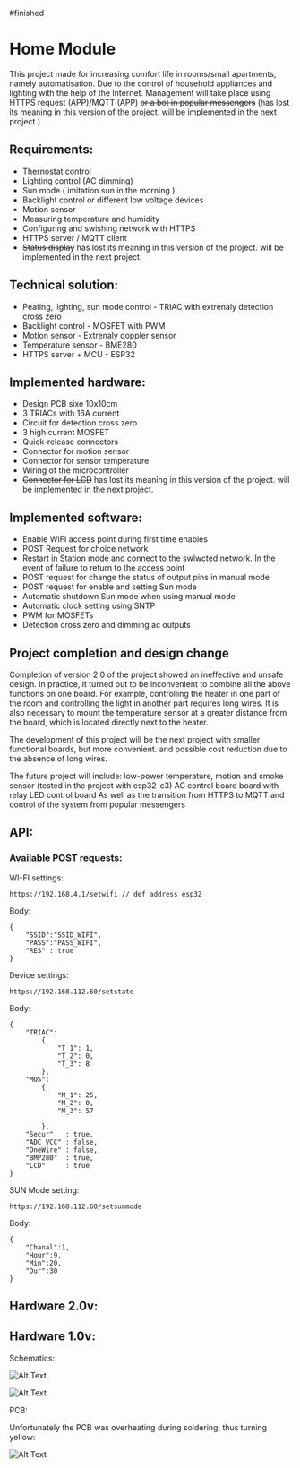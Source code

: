 #finished

# Home Module 

This project made for increasing comfort life in rooms/small apartments, namely automatisation. Due to the control of household appliances and lighting with the help of the Internet. Management will take place using HTTPS request (APP)/MQTT (APP) ~~or a bot in popular messengers~~ (has lost its meaning in this version of the project. will be implemented in the next project.)

## Requirements:

- Thernostat control
- Lighting control (AC dimming)
- Sun mode ( imitation sun in the morning )
- Backlight control or different low voltage devices
- Motion sensor 
- Measuring temperature and humidity 
- Configuring and swishing network with HTTPS
- HTTPS server / MQTT client
- ~~Status display~~ has lost its meaning in this version of the project. will be implemented in the next project.

## Technical solution:

- Рeating, lighting, sun mode control   - TRIAC with extrenaly detection cross zero
- Backlight control                     - MOSFET with PWM  
- Motion sensor                         - Extrenaly doppler sensor
- Temperature sensor                    - BME280
- HTTPS server + MCU                    - ESP32

## Implemented hardware:

- Design PCB sixe 10x10cm
- 3 TRIACs with 16A current
- Circuit for detection cross zero
- 3 high current MOSFET 
- Quick-release connectors
- Connector for motion sensor 
- Connector for sensor temperature
- Wiring of the microcontroller
- ~~Connector for LCD~~ has lost its meaning in this version of the project. will be implemented in the next project.

## Implemented software:

- Enable WIFI access point during first time enables
- POST Request for choice network   
- Restart in Station mode and connect to the swlwcted network. In the event of failure to return to the access point
- POST request for change the status of output pins in manual mode 
- POST request for enable and setting Sun mode
- Automatic shutdown Sun mode when using manual mode
- Automatic clock setting using SNTP
- PWM for MOSFETs
- Detection cross zero and dimming ac outputs 

## Project completion and design change

Сompletion of version 2.0 of the project showed an ineffective and unsafe design.
In practice, it turned out to be inconvenient to combine all the above functions on one board. For example, controlling the heater in one part of the room and controlling the light in another part requires long wires. It is also necessary to mount the temperature sensor at a greater distance from the board, which is located directly next to the heater.

The development of this project will be the next project with smaller functional boards, but more convenient. and possible cost reduction due to the absence of long wires.

The future project will include:
low-power temperature, motion and smoke sensor (tested in the project with esp32-c3)
AC control board
board with relay
LED control board
As well as the transition from HTTPS to MQTT and control of the system from popular messengers


## API:

### Available POST requests:

WI-FI settings:
```
https://192.168.4.1/setwifi // def address esp32
```
Body:
```
{
    "SSID":"SSID_WIFI",
    "PASS":"PASS_WIFI",
    "RES" : true
}

```
Device settings:
```
https://192.168.112.60/setstate 
```
Body:
```
{
    "TRIAC":
        {
            "T_1": 1,
            "T_2": 0,
            "T_3": 8
        },
    "MOS":
        {
            "M_1": 25,
            "M_2": 0,
            "M_3": 57

        },
    "Secur"   : true,
    "ADC_VCC" : false,
    "OneWire" : false,
    "BMP280"  : true,
    "LCD"     : true
}
```
SUN Mode setting:
```
https://192.168.112.60/setsunmode
```
Body:
```
{
    "Chanal":1,
    "Hour":9,
    "Min":20,
    "Dur":30
}
```
## Hardware 2.0v:

## Hardware 1.0v:

Schematics:

![Alt Text](https://github.com/mrGrodzki/EspHome/blob/main/HW/esphome_schem_par1.png)

![Alt Text](https://github.com/mrGrodzki/EspHome/blob/main/HW/esphome_schem_par2.png)

PCB:

Unfortunately the PCB was overheating during soldering, thus turning yellow:

![Alt Text](https://github.com/mrGrodzki/EspHome/blob/main/HW/20220512_132227.jpg)

